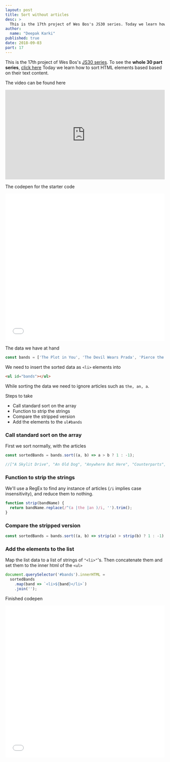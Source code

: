 ```yaml
---
layout: post
title: Sort without articles
desc: >
  This is the 17th project of Wes Bos's JS30 series. Today we learn how to sort HTML elements based based on their text content. This is essentially an exercise in array and string manipulation.
author:
  name: "Deepak Karki"
published: true
date: 2018-09-03
part: 17
---
```



This is the 17th project of Wes Bos's [JS30 series](https://javascript30.com/friend/DISCOVERDEV). To see the **whole 30 part series**, [click here](../)
Today we learn how to sort HTML elements based based on their text content.

The video can be found here

<style>.embed-container { position: relative; padding-bottom: 56.25%; height: 0; overflow: hidden; max-width: 100%; } .embed-container iframe, .embed-container object, .embed-container embed { position: absolute; top: 0; left: 0; width: 100%; height: 100%; }</style><div class='embed-container'><iframe src='https://www.youtube.com/embed/PEEo-2mRQ7A' frameborder='0' allowfullscreen></iframe></div>

The codepen for the starter code

<iframe height='465' scrolling='no' title='JS30-17-SortBands-a' src='//codepen.io/deepakkarki/embed/pKKeyv/?height=265&theme-id=dark&default-tab=css,result&embed-version=2' frameborder='no' allowtransparency='true' allowfullscreen='true' style='width: 100%;'>See the Pen <a href='https://codepen.io/deepakkarki/pen/pKKeyv/'>JS30-17-SortBands-a</a> by Deepak Karki (<a href='https://codepen.io/deepakkarki'>@deepakkarki</a>) on <a href='https://codepen.io'>CodePen</a>.
</iframe>


The data we have at hand 

```js
const bands = ['The Plot in You', 'The Devil Wears Prada', 'Pierce the Veil', 'Norma Jean', 'The Bled', 'Say Anything', 'The Midway State', 'We Came as Romans', 'Counterparts', 'Oh, Sleeper', 'A Skylit Drive', 'Anywhere But Here', 'An Old Dog'];
```

We need to insert the sorted data as `<li>` elements into

```html
<ul id="bands"></ul>
```

While sorting the data we need to ignore articles such as `the, an, a`.


Steps to take

- Call standard sort on the array
- Function to strip the strings
- Compare the stripped version
- Add the elements to the `ul#bands`


### Call standard sort on the array

First we sort normally, with the articles

```js
const sortedBands = bands.sort((a, b) => a > b ? 1 : -1);

//["A Skylit Drive", "An Old Dog", "Anywhere But Here", "Counterparts", "Norma Jean", "Oh, Sleeper", "Pierce the Veil", "Say Anything", "The Bled", "The Devil Wears Prada", "The Midway State", "The Plot in You", "We Came as Romans"]
```


### Function to strip the strings

We'll use a RegEx to find any instance of articles (`/i` implies case insensitivity), and reduce them to nothing.

```js
function strip(bandName) {
  return bandName.replace(/^(a |the |an )/i, '').trim();
}
```


### Compare the stripped version

```js
const sortedBands = bands.sort((a, b) => strip(a) > strip(b) ? 1 : -1);
```

### Add the elements to the list

Map the list data to a list of strings of `"<li>"`'s. Then concatenate them and set them to the inner html of the `<ul>`

```js
document.querySelector('#bands').innerHTML =
  sortedBands
    .map(band => `<li>${band}</li>`)
    .join('');
```

Finished codepen 

<iframe height='480' scrolling='no' title='JS30-17-SortBands-b' src='//codepen.io/deepakkarki/embed/LrrwQe/?height=480&theme-id=dark&default-tab=js,result&embed-version=2' frameborder='no' allowtransparency='true' allowfullscreen='true' style='width: 100%;'>See the Pen <a href='https://codepen.io/deepakkarki/pen/LrrwQe/'>JS30-17-SortBands-b</a> by Deepak Karki (<a href='https://codepen.io/deepakkarki'>@deepakkarki</a>) on <a href='https://codepen.io'>CodePen</a>.
</iframe>